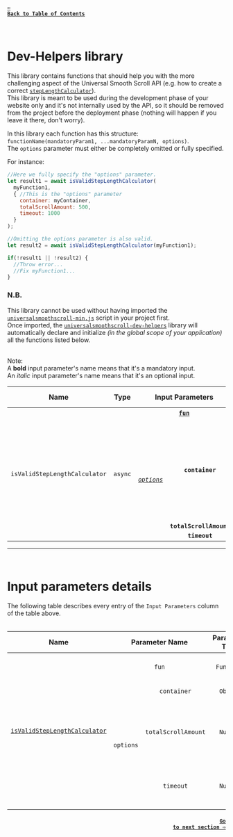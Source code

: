 #### <a href = "https://github.com/CristianDavideConte/universalSmoothScroll#table-of-contents"><code>&#8678; Back to Table of Contents</code></a>
<br/>

# Dev-Helpers library
This library contains functions that should help you with the more challenging aspect of the Universal Smooth Scroll API (e.g. how to create a correct [`stepLengthCalculator`](./FAQ.md#q-what-is-a-steplengthcalculator)). <br/>
This library is meant to be used during the development phase of your website only and it's not internally used by the API, so it should be removed from the project before the deployment phase (nothing will happen if you leave it there, don't worry).

In this library each function has this structure: `functionName(mandatoryParam1, ...mandatoryParamN, options)`. <br/>
The `options` parameter must either be completely omitted or fully specified. <br/> 

For instance: 
```javascript
//Here we fully specify the "options" parameter.
let result1 = await isValidStepLengthCalculator(
  myFunction1,
  { //This is the "options" parameter
    container: myContainer,
    totalScrollAmount: 500,
    timeout: 1000
  }
);

//Omitting the options parameter is also valid.
let result2 = await isValidStepLengthCalculator(myFunction1);

if(!result1 || !result2) {
  //Throw error...
  //Fix myFunction1...
}
```

### N.B.
This library cannot be used without having imported the [`universalsmoothscroll-min.js`](./Installation.md) script in your project first. <br/>
Once imported, the [`universalsmoothscroll-dev-helpers`](./Download.md) library will automatically declare and initialize _(in the global scope of your application)_ all the functions listed below. <br/>
<br/>

Note: <br/> 
A **bold** input parameter's name means that it's a mandatory input. <br/>
An _italic_ input parameter's name means that it's an optional input.

<table>
 <thead>
  <tr>
   <th>Name</th>
   <th>Type</th>
   <th colspan = "2" >Input Parameters</th>
   <th>Default values</th>
   <th>Description</th>
  </tr>
 </thead>
 <tbody>
  <tr id = "isValidStepLengthCalculatorFun">
   <td rowspan = "4" align = "center">
    <code>isValidStepLengthCalculator</code>
   </td>
   <td rowspan = "4" align = "center">
    <code>async</code>
   </td>
   <td colspan = "2" rowspan = "1" align = "center">
   <strong>
    <a href = "./DevHelpers.md#isValidStepLengthCalculator"><code>fun</code></a>
   </strong>
   </td>
   <td rowspan = "1" align = "center">
    <strong>✗</strong>
   </td>
   <td rowspan = "4" align = "left">
    Tests the passed function by performing a dummy scroll-animation <i>(no actual scroll takes place)</i>. <br/> 
    Errors/warnings will be logged in the console during the testing process. <br/>
    Returns <code>true</code> if the passed function is a valid <a href = "./FAQ.md#q-what-is-a-steplengthcalculator-"><code>stepLengthCalculator</code></a>, <code>false</code> otherwise.
   </td>
  </tr>

  <tr>
   <td rowspan = "3" align = "center">
   <i>
    <a href = "./DevHelpers.md#isValidStepLengthCalculator"><code>options</code></a>
   </i>
   </td>
   <td rowspan = "1" align = "center">
   <strong>
    <code>container</code>
   </strong>
   </td>
   <td rowspan = "1" align = "center">
    <a href = "./VariablesAbout.md#_pageScroller"><code>_pageScroller</code></a>
   </td>
  </tr>

  <tr>
    <td rowspan = "1" align = "center">
    <strong>
     <code>totalScrollAmount</code>
    </strong>
    </td>
    <td rowspan = "1" align = "center">
     <code>100</code>
    </td>
  </tr>

  <tr>
   <td rowspan = "1" align = "center">
   <strong>
     <code>timeout</code>
   </strong>
   </td>
   <td rowspan = "1" align = "center">
     <code>5000</code>
   </td>
  </tr>
  </tbody>
</table>

---
<br/>

# Input parameters details
The following table describes every entry of the `Input Parameters` column of the table above.
<br/>
<br/>

<table>
 <thead>
  <tr>
  <th>Name</th>
  <th colspan = "2">Parameter Name</th>
  <th>Parameter Type</th>
  <th>Parameter Description</th>
  </tr>
 </thead>
 <tbody>
  <tr id = "isValidStepLengthCalculator">
   <td rowspan = "4" align = "center">
     <a href = "./DevHelpers.md#isValidStepLengthCalculatorFun"><code>isValidStepLengthCalculator</code></a>
   </td>
   <td colspan = "2" rowspan = "1" align = "center">
     <code>fun</code>
   </td>
   <td rowspan = "1" align = "center">
     <code>Function</code>
   </td>
   <td rowspan = "1" align = "left">
     A function you want to use as a <a href = "./FAQ.md#q-what-is-a-steplengthcalculator-"><code>stepLengthCalculator</code></a>.
   </td>
  </tr>

  <tr>
   <td rowspan = "3" align = "center">
    <code>options</code>
   </td>
   <td rowspan = "1" align = "center">
    <code>container</code>
   </td>
   <td rowspan = "1" align = "center">
     <code>Object</code>
   </td>
   <td rowspan = "1" align = "left">
     An HTMLElement or the window element.
   </td>
  </tr>
  
  <tr>
   <td rowspan = "1" align = "center">
    <code>totalScrollAmount</code>
   </td>
   <td rowspan = "1" align = "center">
     <code>Number</code>
   </td>
   <td rowspan = "1" align = "left">
    The total amount of pixel to scroll you want the dummy scroll-animation to test your <a href = "./FAQ.md#q-what-is-a-steplengthcalculator-"><code>stepLengthCalculator</code></a> againist. 
   </td>
  </tr>

  <tr>
   <td rowspan = "1" align = "center">
     <code>timeout</code>
   </td>
   <td rowspan = "1" align = "center">
     <code>Number</code>
   </td>
  <td rowspan = "1" align = "left">
    The number of milliseconds after which the test forcefully returns a result.
  </td>
  </tr>
 </tbody>
<table>

#### <p align="right"><a href = "./FAQ.md"><code>Go to next section &#8680;</code></a></p>